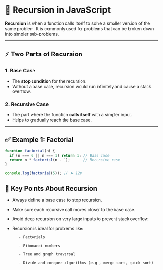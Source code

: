 # 🔁 Recursion in JavaScript

**Recursion** is when a function calls itself to solve a smaller version of the same problem. It is commonly used for problems that can be broken down into simpler sub-problems.

---

## ⚡ Two Parts of Recursion

### 1. Base Case
- The **stop condition** for the recursion.  
- Without a base case, recursion would run infinitely and cause a stack overflow.  

### 2. Recursive Case
- The part where the function **calls itself** with a simpler input.  
- Helps to gradually reach the base case.

---

## ✅ Example 1: Factorial

```js
function factorial(n) {
  if (n === 0 || n === 1) return 1; // Base case
  return n * factorial(n - 1);      // Recursive case
}

console.log(factorial(5)); // ➤ 120
```
## 🔑 Key Points About Recursion

-  Always define a base case to stop recursion.

-  Make sure each recursive call moves closer to the base case.

-  Avoid deep recursion on very large inputs to prevent stack overflow.

-  Recursion is ideal for problems like:

          - Factorials

          - Fibonacci numbers

          - Tree and graph traversal

          - Divide and conquer algorithms (e.g., merge sort, quick sort)